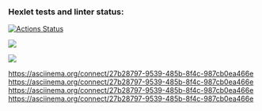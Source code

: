 ### Hexlet tests and linter status:
[![Actions Status](https://github.com/JLesn/python-project-50/actions/workflows/hexlet-check.yml/badge.svg)](https://github.com/JLesn/python-project-50/actions)

<a href="https://codeclimate.com/github/JLesn/python-project-50/maintainability"><img src="https://api.codeclimate.com/v1/badges/270ec1a2a51aa36099dc/maintainability" /></a>

<a href="https://codeclimate.com/github/JLesn/python-project-50/test_coverage"><img src="https://api.codeclimate.com/v1/badges/270ec1a2a51aa36099dc/test_coverage" /></a>

https://asciinema.org/connect/27b28797-9539-485b-8f4c-987cb0ea466e
https://asciinema.org/connect/27b28797-9539-485b-8f4c-987cb0ea466e
https://asciinema.org/connect/27b28797-9539-485b-8f4c-987cb0ea466e
https://asciinema.org/connect/27b28797-9539-485b-8f4c-987cb0ea466e
